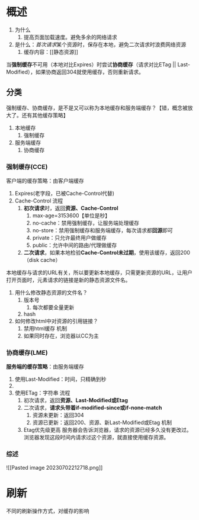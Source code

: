 # 概述
1. 为什么
	1. 提高页面加载速度。避免多余的网络请求
2. 是什么：*首次请求*某个资源时，保存在本地，避免二次请求时浪费网络资源
	1. 缓存内容：[[静态资源]] 


当**强制缓存**不可用（本地对比Expires）时尝试**协商缓存**（请求对比ETag || Last-Modified），如果协商返回304就使用缓存，否则重新请求。
## 分类
强制缓存、协商缓存，是不是又可以称为本地缓存和服务端缓存？【错，概念被放大了。还有其他缓存策略】
1. 本地缓存
	1. 强制缓存
2. 服务端缓存
	1. 协商缓存
### 强制缓存(CCE)
客户端的缓存策略：由客户端缓存
1. Expires(老字段，已被Cache-Control代替)
2. Cache-Control
流程
	1. **初次请求**时，返回**资源、Cache-Control** 
		1. max-age=3153600【单位是秒】
		2. no-cache：禁用强制缓存，让服务端处理缓存
		3. no-store：禁用强制缓存和服务端缓存，每次请求都**回源**即可
		4. private：只允许最终用户做缓存
		5. public：允许中间的路由/代理做缓存
	3. **二次请求**，如果本地检验**Cache-Control未过期**，使用该缓存，返回200（disk cache）

本地缓存与请求的URL有关，所以要更新本地缓存，只需更新资源的URL，让用户打开页面时，元素请求的链接是新的静态资源文件名。
1. 用什么修改静态资源的文件名？
	1. 版本号
		1. 每次都要全量更新
	2. hash
2. 如何修改html中对资源的引用链接？
	1. 禁用html缓存
机制
	1. 如果同时存在，浏览器以CC为主
### 协商缓存(LME)
**服务端的缓存策略**：由服务端缓存
1. 使用Last-Modified：时间，只精确到秒
2. 
3. 使用ETag：字符串
流程
	1. 初次请求，返回**资源、Last-Modified或Etag** 
	2. 二次请求，**请求头带着if-modified-since或if-none-match** 
		1. 资源未更新：返回304
		2. 资源已更新：返回200、资源、新Last-Modified或Etag
机制
	1. Etag优先级更高
服务器会告诉浏览器，请求的资源已经多久没有更改过。浏览器发现这段时间内请求过这个资源，就直接使用缓存资源。
### 综述
![[Pasted image 20230702212718.png]]

# 刷新
不同的刷新操作方式，对缓存的影响